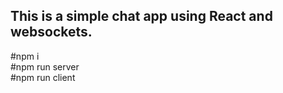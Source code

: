 This is a simple chat app using React and websockets.
----------------------------------------------------

#npm i <br>
#npm run server <br>
#npm run client <br>
